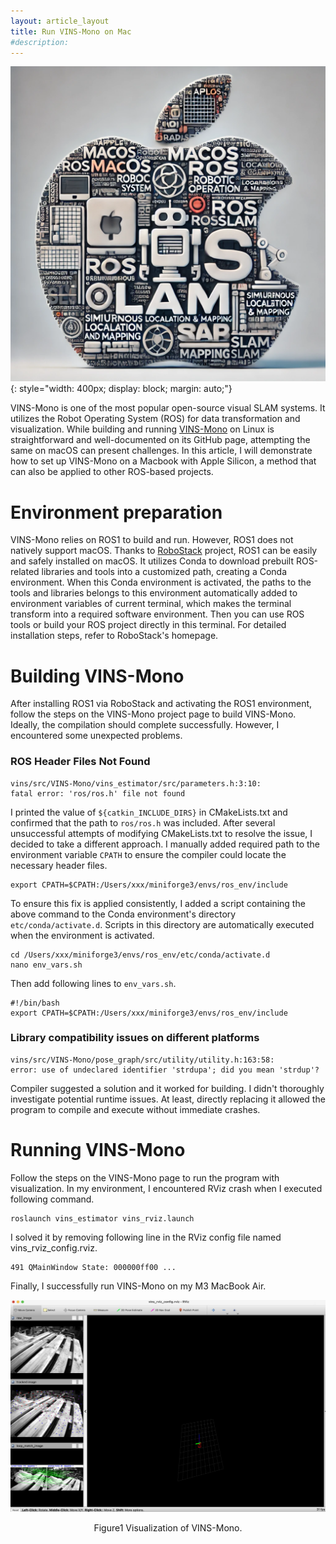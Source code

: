 ```yaml
---
layout: article_layout
title: Run VINS-Mono on Mac
#description:
---
```


![Figure 0](../images/2.Run_VINS-Mono_On_Mac/fig0.png){: style="width: 400px; display: block; margin: auto;"}

VINS-Mono is one of the most popular open-source visual SLAM systems. It utilizes the Robot Operating System (ROS) for data transformation and visualization. While building and running [VINS-Mono](https://github.com/HKUST-Aerial-Robotics/VINS-Mono) on Linux is straightforward and well-documented on its GitHub page, attempting the same on macOS can present challenges. In this article, I will demonstrate how to set up VINS-Mono on a Macbook with Apple Silicon, a method that can also be applied to other ROS-based projects.

# Environment preparation
VINS-Mono relies on ROS1 to build and run. However, ROS1 does not natively support macOS. Thanks to [RoboStack](https://robostack.github.io/index.html) project, ROS1 can be easily and safely installed on macOS. It utilizes Conda to download prebuilt ROS-related libraries and tools into a customized path, creating a Conda environment. When this Conda environment is activated, the paths to the tools and libraries belongs to this environment automatically added to environment variables of current terminal, which makes the terminal transform into a required software environment. Then you can use ROS tools or build your ROS project directly in this terminal. For detailed installation steps, refer to RoboStack's homepage.

# Building VINS-Mono
After installing ROS1 via RoboStack and activating the ROS1 environment,
follow the steps on the VINS-Mono project page to build VINS-Mono. Ideally, the compilation should complete successfully. However, I encountered some unexpected problems.

### ROS Header Files Not Found
```
vins/src/VINS-Mono/vins_estimator/src/parameters.h:3:10:
fatal error: 'ros/ros.h' file not found
```
I printed the value of `${catkin_INCLUDE_DIRS}` in CMakeLists.txt and confirmed that the path to `ros/ros.h` was included. After several unsuccessful attempts of modifying CMakeLists.txt to resolve the issue, I decided to take a different approach. I manually added required path to the environment variable `CPATH` to ensure the compiler could locate the necessary header files.
```
export CPATH=$CPATH:/Users/xxx/miniforge3/envs/ros_env/include
```
To ensure this fix is applied consistently, I added a script containing the above command to the Conda environment's directory `etc/conda/activate.d`. Scripts in this directory are automatically executed when the environment is activated.
```
cd /Users/xxx/miniforge3/envs/ros_env/etc/conda/activate.d
nano env_vars.sh
```
Then add following lines to `env_vars.sh`.
```
#!/bin/bash
export CPATH=$CPATH:/Users/xxx/miniforge3/envs/ros_env/include
```

### Library compatibility issues on different platforms
```
vins/src/VINS-Mono/pose_graph/src/utility/utility.h:163:58:
error: use of undeclared identifier 'strdupa'; did you mean 'strdup'?
```
Compiler suggested a solution and it worked for building. I didn't thoroughly investigate potential runtime issues. At least, directly replacing it allowed the program to compile and execute without immediate crashes.

# Running VINS-Mono
Follow the steps on the VINS-Mono page to run the program with visualization. In my environment, I encountered RViz crash when I executed following command.
```
roslaunch vins_estimator vins_rviz.launch
```
I solved it by removing following line in the RViz config file named vins_rviz_config.rviz.
```
491 QMainWindow State: 000000ff00 ...
```

Finally, I successfully run VINS-Mono on my M3 MacBook Air.

![Figure 1](../images/2.Run_VINS-Mono_On_Mac/fig1.png)
<center>Figure1 Visualization of VINS-Mono.</center>
